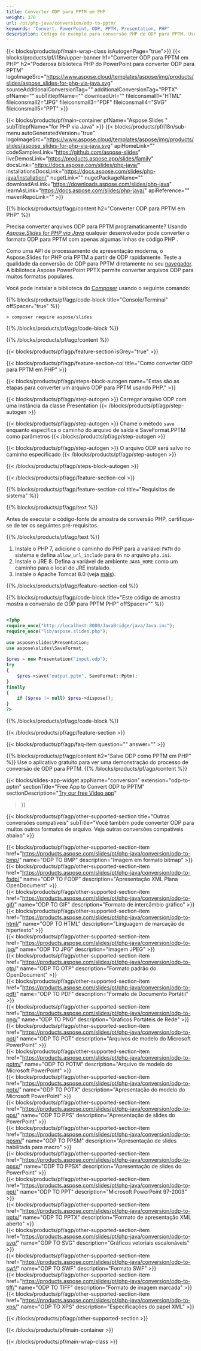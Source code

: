 ```yaml
---
title: Converter ODP para PPTM em PHP
weight: 370
url: /pt/php-java/conversion/odp-to-pptm/ 
keywords: "Convert, PowerPoint, ODP, PPTM, Presentation, PHP"
description: Código de exemplo para conversão PHP de ODP para PPTM. Use a API PHP do PowerPoint para conversão em lote de arquivos ODP para arquivos PPTM.
---
```


{{< blocks/products/pf/main-wrap-class isAutogenPage="true">}}
{{< blocks/products/pf/i18n/upper-banner h1="Converter ODP para PPTM em PHP" h2="Poderosa biblioteca PHP do PowerPoint para converter ODP para PPTM" logoImageSrc="https://www.aspose.cloud/templates/aspose/img/products/slides/aspose_slides-for-php-via-java.svg" sourceAdditionalConversionTag="" additionalConversionTag="PPTX" pfName="" subTitlepfName="" downloadUrl="" fileiconsmall1="HTML" fileiconsmall2="JPG" fileiconsmall3="PDF" fileiconsmall4="SVG" fileiconsmall5="PPT" >}}

{{< blocks/products/pf/main-container pfName="Aspose.Slides " subTitlepfName="for PHP via Java" >}}
{{< blocks/products/pf/i18n/sub-menu autoGeneratedVersion="true" logoImageSrc="https://www.aspose.cloud/templates/aspose/img/products/slides/aspose_slides-for-php-via-java.svg" apiHomeLink="" codeSamplesLink="https://github.com/aspose-slides" liveDemosLink="https://products.aspose.app/slides/family" docsLink="https://docs.aspose.com/slides/php-java/" installationsDocsLink="https://docs.aspose.com/slides/php-java/installation/" nugetLink="" nugetPackageName="" downloadAsLink="https://downloads.aspose.com/slides/php-java" learnAsLink="https://docs.aspose.com/slides/php-java/" apiReference="" mavenRepoLink="" >}}

{{% blocks/products/pf/agp/content h2="Converter ODP para PPTM em PHP" %}}

Precisa converter arquivos ODP para PPTM programaticamente? Usando [*Aspose.Slides for PHP via Java*](https://products.aspose.com/slides/pt/php-java/) qualquer desenvolvedor pode converter o formato ODP para PPTM com apenas algumas linhas de código PHP .

Como uma API de processamento de apresentação moderna, o Aspose.Slides for PHP cria PPTM a partir de ODP rapidamente. Teste a qualidade da conversão de ODP para PPTM diretamente no seu [navegador](https://products.aspose.app/slides/conversion). A biblioteca Aspose PowerPoint PPTX permite converter arquivos ODP para muitos formatos populares.

Você pode instalar a biblioteca do [Composer](https://packagist.org/packages/aspose/slides) usando o seguinte comando:

{{% blocks/products/pf/agp/code-block title="Console/Terminal" offSpacer="true" %}}

```console
> composer require aspose/slides 

```

{{% /blocks/products/pf/agp/code-block %}}

{{% /blocks/products/pf/agp/content %}}

{{< blocks/products/pf/agp/feature-section isGrey="true" >}}

{{< blocks/products/pf/agp/feature-section-col title="Como converter ODP para PPTM em PHP" >}}

{{< blocks/products/pf/agp/steps-block-autogen name="Estas são as etapas para converter um arquivo ODP para PPTM usando PHP." >}}

{{< blocks/products/pf/agp/step-autogen >}}
Carregar arquivo ODP com uma instância da classe Presentation
{{< /blocks/products/pf/agp/step-autogen >}}

{{< blocks/products/pf/agp/step-autogen >}}
Chame o método `save` enquanto especifica o caminho do arquivo de saída e SaveFormat.PPTM como parâmetros
{{< /blocks/products/pf/agp/step-autogen >}}

{{< blocks/products/pf/agp/step-autogen >}}
O arquivo ODP será salvo no caminho especificado
{{< /blocks/products/pf/agp/step-autogen >}}

{{< /blocks/products/pf/agp/steps-block-autogen >}}

{{< /blocks/products/pf/agp/feature-section-col >}}

{{% blocks/products/pf/agp/feature-section-col title="Requisitos de sistema" %}}

{{% blocks/products/pf/agp/text %}}

 Antes de executar o código-fonte de amostra de conversão PHP, certifique-se de ter os seguintes pré-requisitos.

{{% /blocks/products/pf/agp/text %}}

1. Instale o PHP 7, adicione o caminho do PHP para a variável `PATH` do sistema e defina `allow_url_include` para `On` no arquivo `php.ini`.
1. Instale o JRE 8. Defina a variável de ambiente `JAVA_HOME` como um caminho para o local do JRE instalado.
1. Instale o Apache Tomcat 8.0 (veja [mais](https://docs.aspose.com/slides/php-java/installation/)). 

{{% /blocks/products/pf/agp/feature-section-col %}}

{{% blocks/products/pf/agp/code-block title="Este código de amostra mostra a conversão de ODP para PPTM PHP" offSpacer="" %}}

```php

<?php
require_once("http://localhost:8080/JavaBridge/java/Java.inc");
require_once("lib/aspose.slides.php");
 
use aspose\slides\Presentation;
use aspose\slides\SaveFormat;
 
$pres = new Presentation("input.odp");
try
{
    $pres->save("output.pptm", SaveFormat::Pptm);
}
finally
{
    if ($pres != null) $pres->dispose();
}
?>

```
{{% /blocks/products/pf/agp/code-block %}}

{{< /blocks/products/pf/agp/feature-section >}}

{{< blocks/products/pf/agp/faq-item question="" answer="" >}}
 
{{% blocks/products/pf/agp/content h2="Salve ODP como PPTM em PHP" %}}
Use o aplicativo gratuito para ver uma demonstração do processo de conversão de ODP para PPTM. 
{{% /blocks/products/pf/agp/content %}}

<!-- aboutfile Starts -->

{{< blocks/slides-app-widget 
appName="conversion"
extension="odp-to-pptm"
sectionTitle="Free App to Convert ODP to PPTM" 
sectionDescription="[Try our free Video app](https://products.aspose.app/slides/video/)" 
>}}

<!-- aboutfile Ends -->

{{< blocks/products/pf/agp/other-supported-section title="Outras conversões compatíveis" subTitle="Você também pode converter ODP para muitos outros formatos de arquivo. Veja outras conversões compatíveis abaixo" >}}

{{< blocks/products/pf/agp/other-supported-section-item href="https://products.aspose.com/slides/pt/php-java/conversion/odp-to-bmp/" name="ODP TO BMP" description="Imagem em formato bitmap" >}}  
{{< blocks/products/pf/agp/other-supported-section-item href="https://products.aspose.com/slides/pt/php-java/conversion/odp-to-fodp/" name="ODP TO FODP" description="Apresentação XML Plana OpenDocument" >}}  
{{< blocks/products/pf/agp/other-supported-section-item href="https://products.aspose.com/slides/pt/php-java/conversion/odp-to-gif/" name="ODP TO GIF" description="Formato de intercâmbio gráfico" >}}  
{{< blocks/products/pf/agp/other-supported-section-item href="https://products.aspose.com/slides/pt/php-java/conversion/odp-to-html/" name="ODP TO HTML" description="Linguagem de marcação de hipertexto" >}}  
{{< blocks/products/pf/agp/other-supported-section-item href="https://products.aspose.com/slides/pt/php-java/conversion/odp-to-jpg/" name="ODP TO JPG" description="Imagem JPEG" >}}  
{{< blocks/products/pf/agp/other-supported-section-item href="https://products.aspose.com/slides/pt/php-java/conversion/odp-to-otp/" name="ODP TO OTP" description="Formato padrão do OpenDocument" >}}  
{{< blocks/products/pf/agp/other-supported-section-item href="https://products.aspose.com/slides/pt/php-java/conversion/odp-to-pdf/" name="ODP TO PDF" description="Formato de Documento Portátil" >}}  
{{< blocks/products/pf/agp/other-supported-section-item href="https://products.aspose.com/slides/pt/php-java/conversion/odp-to-png/" name="ODP TO PNG" description="Gráficos Portáteis de Rede" >}}  
{{< blocks/products/pf/agp/other-supported-section-item href="https://products.aspose.com/slides/pt/php-java/conversion/odp-to-pot/" name="ODP TO POT" description="Arquivos de modelo do Microsoft PowerPoint" >}}  
{{< blocks/products/pf/agp/other-supported-section-item href="https://products.aspose.com/slides/pt/php-java/conversion/odp-to-potm/" name="ODP TO POTM" description="Arquivo de modelo do Microsoft PowerPoint" >}}  
{{< blocks/products/pf/agp/other-supported-section-item href="https://products.aspose.com/slides/pt/php-java/conversion/odp-to-potx/" name="ODP TO POTX" description="Apresentação do modelo do Microsoft PowerPoint" >}}  
{{< blocks/products/pf/agp/other-supported-section-item href="https://products.aspose.com/slides/pt/php-java/conversion/odp-to-pps/" name="ODP TO PPS" description="Apresentação de slides do PowerPoint" >}}  
{{< blocks/products/pf/agp/other-supported-section-item href="https://products.aspose.com/slides/pt/php-java/conversion/odp-to-ppsm/" name="ODP TO PPSM" description="Apresentação de slides habilitada para macro" >}}  
{{< blocks/products/pf/agp/other-supported-section-item href="https://products.aspose.com/slides/pt/php-java/conversion/odp-to-ppsx/" name="ODP TO PPSX" description="Apresentação de slides do PowerPoint" >}}  
{{< blocks/products/pf/agp/other-supported-section-item href="https://products.aspose.com/slides/pt/php-java/conversion/odp-to-ppt/" name="ODP TO PPT" description="Microsoft PowerPoint 97-2003" >}}  
{{< blocks/products/pf/agp/other-supported-section-item href="https://products.aspose.com/slides/pt/php-java/conversion/odp-to-pptx/" name="ODP TO PPTX" description="Formato de apresentação XML aberto" >}}  
{{< blocks/products/pf/agp/other-supported-section-item href="https://products.aspose.com/slides/pt/php-java/conversion/odp-to-svg/" name="ODP TO SVG" description="Gráficos vetoriais escalonáveis" >}}  
{{< blocks/products/pf/agp/other-supported-section-item href="https://products.aspose.com/slides/pt/php-java/conversion/odp-to-swf/" name="ODP TO SWF" description="Formato SWF" >}}  
{{< blocks/products/pf/agp/other-supported-section-item href="https://products.aspose.com/slides/pt/php-java/conversion/odp-to-tiff/" name="ODP TO TIFF" description="Formato de imagem marcada" >}}  
{{< blocks/products/pf/agp/other-supported-section-item href="https://products.aspose.com/slides/pt/php-java/conversion/odp-to-xps/" name="ODP TO XPS" description="Especificações do papel XML" >}}  


{{< /blocks/products/pf/agp/other-supported-section >}}

{{< /blocks/products/pf/main-container >}}
    
{{< /blocks/products/pf/main-wrap-class >}}